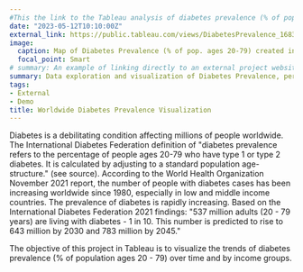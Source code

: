 ```yaml
---
#This the link to the Tableau analysis of diabetes prevalence (% of population)
date: "2023-05-12T10:10:00Z"
external_link: https://public.tableau.com/views/DiabetesPrevalence_16839571584530/Story1?:language=en-US&:display_count=n&:origin=viz_share_link
image:
  caption: Map of Diabetes Prevalence (% of pop. ages 20-79) created in Microsoft PowerBI. March 2023. Guedem Dara
  focal_point: Smart
# summary: An example of linking directly to an external project website using `external_link`.
summary: Data exploration and visualization of Diabetes Prevalence, percent of population ages 20 to 79, by Country from 2000 - 2020.  
tags:
- External 
- Demo
title: Worldwide Diabetes Prevalence Visualization
---
```

Diabetes is a debilitating condition affecting millions of people worldwide. The International Diabetes Federation definition of "diabetes prevalence refers to the percentage of people ages 20-79 who have  type 1 or type 2 diabetes. It is calculated by adjusting to a standard population age-structure." (see source). According to the World Health Organization November 2021 report, the number of people with diabetes cases has been increasing worldwide since 1980, especially in low and middle income countries. The prevalence of diabetes is rapidly increasing. Based on the International Diabetes Federation 2021 findings: "537 million adults (20 - 79 years) are living with diabetes - 1 in 10. This number is predicted to rise to 643 million by 2030 and 783 million by 2045." 

The objective of this project in Tableau is to visualize the trends of diabetes prevalence (% of population ages 20 - 79) over time and by income groups.